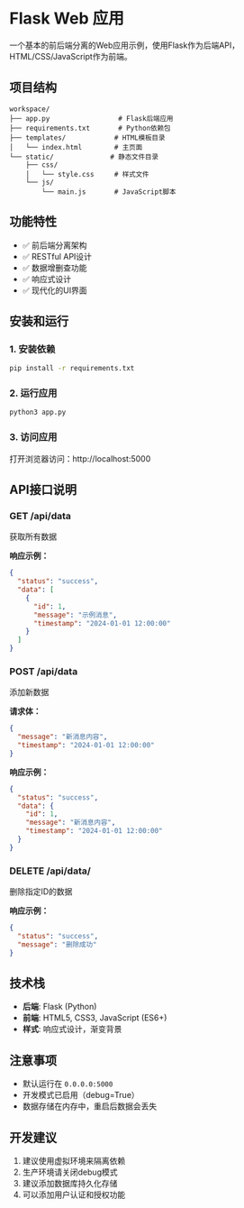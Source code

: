 # Flask Web 应用

一个基本的前后端分离的Web应用示例，使用Flask作为后端API，HTML/CSS/JavaScript作为前端。

## 项目结构

```
workspace/
├── app.py                 # Flask后端应用
├── requirements.txt       # Python依赖包
├── templates/            # HTML模板目录
│   └── index.html        # 主页面
└── static/              # 静态文件目录
    ├── css/
    │   └── style.css     # 样式文件
    └── js/
        └── main.js       # JavaScript脚本
```

## 功能特性

- ✅ 前后端分离架构
- ✅ RESTful API设计
- ✅ 数据增删查功能
- ✅ 响应式设计
- ✅ 现代化的UI界面

## 安装和运行

### 1. 安装依赖

```bash
pip install -r requirements.txt
```

### 2. 运行应用

```bash
python3 app.py
```

### 3. 访问应用

打开浏览器访问：http://localhost:5000

## API接口说明

### GET /api/data
获取所有数据

**响应示例：**
```json
{
  "status": "success",
  "data": [
    {
      "id": 1,
      "message": "示例消息",
      "timestamp": "2024-01-01 12:00:00"
    }
  ]
}
```

### POST /api/data
添加新数据

**请求体：**
```json
{
  "message": "新消息内容",
  "timestamp": "2024-01-01 12:00:00"
}
```

**响应示例：**
```json
{
  "status": "success",
  "data": {
    "id": 1,
    "message": "新消息内容",
    "timestamp": "2024-01-01 12:00:00"
  }
}
```

### DELETE /api/data/<id>
删除指定ID的数据

**响应示例：**
```json
{
  "status": "success",
  "message": "删除成功"
}
```

## 技术栈

- **后端**: Flask (Python)
- **前端**: HTML5, CSS3, JavaScript (ES6+)
- **样式**: 响应式设计，渐变背景

## 注意事项

- 默认运行在 `0.0.0.0:5000`
- 开发模式已启用（debug=True）
- 数据存储在内存中，重启后数据会丢失

## 开发建议

1. 建议使用虚拟环境来隔离依赖
2. 生产环境请关闭debug模式
3. 建议添加数据库持久化存储
4. 可以添加用户认证和授权功能

